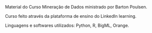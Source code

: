 
Material do Curso Mineração de Dados ministrado por Barton Poulsen.

Curso feito através da plataforma de ensino do LinkedIn learning.

Linguagens e softwares utilizados: Python, R, BigML, Orange.
